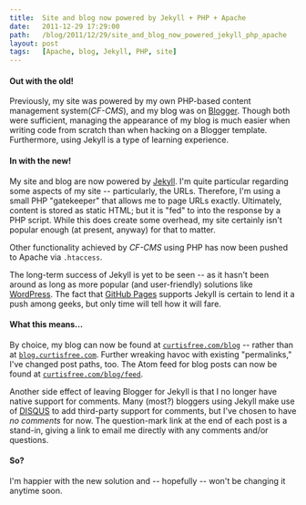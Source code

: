 ```yaml
---
title:  Site and blog now powered by Jekyll + PHP + Apache
date:   2011-12-29 17:29:00
path:   /blog/2011/12/29/site_and_blog_now_powered_jekyll_php_apache
layout: post
tags:   [Apache, blog, Jekyll, PHP, site]
---
```

#### Out with the old!

Previously, my site was powered by my own PHP-based content management system(_CF-CMS_), and my
blog was on [Blogger](https://www.blogger.com). Though both were sufficient, managing the
appearance of my blog is much easier when writing code from scratch than when hacking on a Blogger
template. Furthermore, using Jekyll is a type of learning experience.

#### In with the new!

My site and blog are now powered by [Jekyll](http://jekyllrb.com/). I'm quite particular regarding
some aspects of my site -- particularly, the URLs. Therefore, I'm using a small PHP "gatekeeper"
that allows me to page URLs exactly. Ultimately, content is stored as static HTML; but it is "fed"
to into the response by a PHP script. While this does create some overhead, my site certainly isn't
popular enough (at present, anyway) for that to matter.

Other functionality achieved by _CF-CMS_ using PHP has now been pushed to Apache via `.htaccess`.

The long-term success of Jekyll is yet to be seen -- as it hasn't been around as long as more
popular (and user-friendly) solutions like [WordPress](https://wordpress.org). The fact that
[GitHub Pages](http://pages.github.com) supports Jekyll is certain to lend it a push among geeks,
but only time will tell how it will fare.

#### What this means...

By choice, my blog can now be found at [`curtisfree.com/blog`](/blog) --
rather than at [`blog.curtisfree.com`](http://blog.curtisfree.com). Further wreaking havoc with
existing "permalinks," I've changed post paths, too. The Atom feed for blog posts can now be
found at [`curtisfree.com/blog/feed`](/blog/feed).

Another side effect of leaving Blogger for Jekyll is that I no longer have native support for
comments. Many (most?) bloggers using Jekyll make use of [DISQUS](https://disqus.com/) to add
third-party support for comments, but I've chosen to have _no comments_ for now. The question-mark
link at the end of each post is a stand-in, giving a link to email me directly with any comments
and/or questions.

#### So?

I'm happier with the new solution and -- hopefully -- won't be changing it anytime soon.

